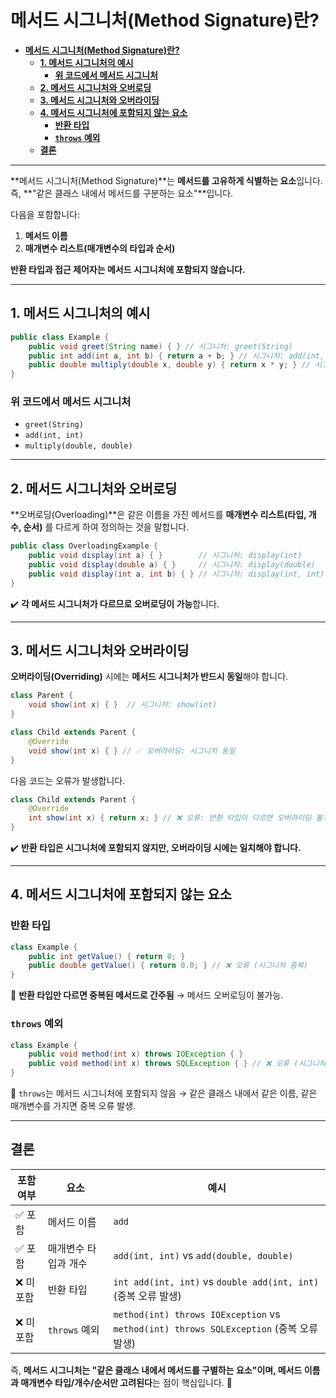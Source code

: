 # **메서드 시그니처(Method Signature)란?**

- [**메서드 시그니처(Method Signature)란?**](#메서드-시그니처method-signature란)
  - [**1. 메서드 시그니처의 예시**](#1-메서드-시그니처의-예시)
    - [**위 코드에서 메서드 시그니처**](#위-코드에서-메서드-시그니처)
  - [**2. 메서드 시그니처와 오버로딩**](#2-메서드-시그니처와-오버로딩)
  - [**3. 메서드 시그니처와 오버라이딩**](#3-메서드-시그니처와-오버라이딩)
  - [**4. 메서드 시그니처에 포함되지 않는 요소**](#4-메서드-시그니처에-포함되지-않는-요소)
    - [**반환 타입**](#반환-타입)
    - [**`throws` 예외**](#throws-예외)
  - [**결론**](#결론)

---

**메서드 시그니처(Method Signature)**는 **메서드를 고유하게 식별하는 요소**입니다. 즉, **"같은 클래스 내에서 메서드를 구분하는 요소"**입니다.

다음을 포함합니다:

1. **메서드 이름**  
2. **매개변수 리스트(매개변수의 타입과 순서)**  

**반환 타입과 접근 제어자는 메서드 시그니처에 포함되지 않습니다.**  

---

## **1. 메서드 시그니처의 예시**

```java
public class Example {
    public void greet(String name) { } // 시그니처: greet(String)
    public int add(int a, int b) { return a + b; } // 시그니처: add(int, int)
    public double multiply(double x, double y) { return x * y; } // 시그니처: multiply(double, double)
}
```

### **위 코드에서 메서드 시그니처**

- `greet(String)`
- `add(int, int)`
- `multiply(double, double)`

---

## **2. 메서드 시그니처와 오버로딩**

**오버로딩(Overloading)**은 같은 이름을 가진 메서드를 **매개변수 리스트(타입, 개수, 순서)** 를 다르게 하여 정의하는 것을 말합니다.  

```java
public class OverloadingExample {
    public void display(int a) { }        // 시그니처: display(int)
    public void display(double a) { }     // 시그니처: display(double)
    public void display(int a, int b) { } // 시그니처: display(int, int)
}
```

✔️ **각 메서드 시그니처가 다르므로 오버로딩이 가능**합니다.

---

## **3. 메서드 시그니처와 오버라이딩**

**오버라이딩(Overriding)** 시에는 **메서드 시그니처가 반드시 동일**해야 합니다.

```java
class Parent {
    void show(int x) { }  // 시그니처: show(int)
}

class Child extends Parent {
    @Override
    void show(int x) { } // ✅ 오버라이딩: 시그니처 동일
}
```

다음 코드는 오류가 발생합니다.

```java
class Child extends Parent {
    @Override
    int show(int x) { return x; } // ❌ 오류: 반환 타입이 다르면 오버라이딩 불가능
}
```

✔️ **반환 타입은 시그니처에 포함되지 않지만, 오버라이딩 시에는 일치해야 합니다.**

---

## **4. 메서드 시그니처에 포함되지 않는 요소**

### **반환 타입**

```java
class Example {
    public int getValue() { return 0; }
    public double getValue() { return 0.0; } // ❌ 오류 (시그니처 중복)
}
```

🚨 **반환 타입만 다르면 중복된 메서드로 간주됨** → 메서드 오버로딩이 불가능.

### **`throws` 예외**

```java
class Example {
    public void method(int x) throws IOException { }
    public void method(int x) throws SQLException { } // ❌ 오류 (시그니처 동일)
}
```

🚨 `throws`는 메서드 시그니처에 포함되지 않음 → 같은 클래스 내에서 같은 이름, 같은 매개변수를 가지면 중복 오류 발생.

---

## **결론**

| 포함 여부 | 요소 | 예시 |
|----------|------|------|
| ✅ 포함 | 메서드 이름 | `add` |
| ✅ 포함 | 매개변수 타입과 개수 | `add(int, int)` vs `add(double, double)` |
| ❌ 미포함 | 반환 타입 | `int add(int, int)` vs `double add(int, int)` (중복 오류 발생) |
| ❌ 미포함 | `throws` 예외 | `method(int) throws IOException` vs `method(int) throws SQLException` (중복 오류 발생) |

즉, **메서드 시그니처는 "같은 클래스 내에서 메서드를 구별하는 요소"이며, 메서드 이름과 매개변수 타입/개수/순서만 고려된다**는 점이 핵심입니다. 🚀
